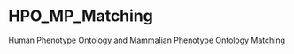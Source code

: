 HPO_MP_Matching
===============

Human Phenotype Ontology and Mammalian Phenotype Ontology Matching 
